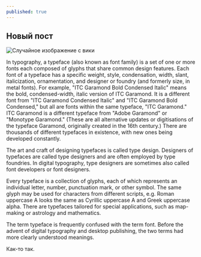 ```yaml
---
published: true
---
```

## Новый пост
![Случайное изображение с вики](https://upload.wikimedia.org/wikipedia/commons/thumb/4/45/A_Specimen_by_William_Caslon.jpg/300px-A_Specimen_by_William_Caslon.jpg)

In typography, a typeface (also known as font family) is a set of one or more fonts each composed of glyphs that share common design features. Each font of a typeface has a specific weight, style, condensation, width, slant, italicization, ornamentation, and designer or foundry (and formerly size, in metal fonts). For example, "ITC Garamond Bold Condensed Italic" means the bold, condensed-width, italic version of ITC Garamond. It is a different font from "ITC Garamond Condensed Italic" and "ITC Garamond Bold Condensed," but all are fonts within the same typeface, "ITC Garamond." ITC Garamond is a different typeface from "Adobe Garamond" or "Monotype Garamond." (These are all alternative updates or digitisations of the typeface Garamond, originally created in the 16th century.) There are thousands of different typefaces in existence, with new ones being developed constantly.

The art and craft of designing typefaces is called type design. Designers of typefaces are called type designers and are often employed by type foundries. In digital typography, type designers are sometimes also called font developers or font designers.

Every typeface is a collection of glyphs, each of which represents an individual letter, number, punctuation mark, or other symbol. The same glyph may be used for characters from different scripts, e.g. Roman uppercase A looks the same as Cyrillic uppercase А and Greek uppercase alpha. There are typefaces tailored for special applications, such as map-making or astrology and mathematics.

The term typeface is frequently confused with the term font. Before the advent of digital typography and desktop publishing, the two terms had more clearly understood meanings.

Как-то так.
